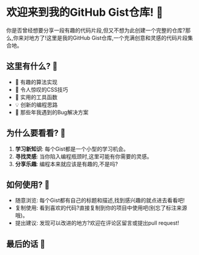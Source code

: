 # 欢迎来到我的GitHub Gist仓库! 🎉

你是否曾经想要分享一段有趣的代码片段,但又不想为此创建一个完整的仓库?那么,你来对地方了!这里是我的GitHub Gist仓库,一个充满创意和灵感的代码片段集合地。

## 这里有什么? 🤔

- 🧩 有趣的算法实现
- 🎨 令人惊叹的CSS技巧
- 🔧 实用的工具函数
- 💡 创新的编程思路
- 🐞 那些年我遇到的Bug解决方案

## 为什么要看看? 👀

1. **学习新知识**: 每个Gist都是一个小型的学习机会。
2. **寻找灵感**: 当你陷入编程瓶颈时,这里可能有你需要的灵感。
3. **分享乐趣**: 编程本来就应该是有趣的,不是吗?

## 如何使用? 🚀

- 随意浏览: 每个Gist都有自己的标题和描述,找到感兴趣的就点进去看看吧!
- 复制使用: 看到喜欢的代码?直接复制到你的项目中使用吧(别忘了标注来源哦)。
- 提出建议: 发现可以改进的地方?欢迎在评论区留言或提出pull request!

## 最后的话 🌈


